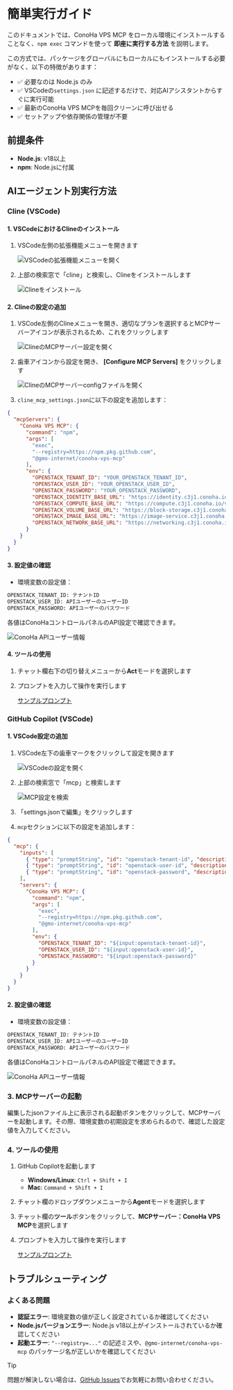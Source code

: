 # 簡単実行ガイド

このドキュメントでは、ConoHa VPS MCP をローカル環境にインストールすることなく、`npm exec` コマンドを使って **即座に実行する方法** を説明します。

この方式では、パッケージをグローバルにもローカルにもインストールする必要がなく、以下の特徴があります：

- ✅ 必要なのは Node.js のみ
- ✅ VSCodeの`settings.json` に記述するだけで、対応AIアシスタントからすぐに実行可能
- ✅ 最新のConoHa VPS MCPを毎回クリーンに呼び出せる
- ✅ セットアップや依存関係の管理が不要

## 前提条件

- **Node.js**: v18以上
- **npm**: Node.jsに付属

## AIエージェント別実行方法

### Cline (VSCode)

#### 1. VSCodeにおけるClineのインストール

1. VSCode左側の拡張機能メニューを開きます

   ![VSCodeの拡張機能メニューを開く](../assets/vscode_install.png)

2. 上部の検索窓で「cline」と検索し、Clineをインストールします

   ![Clineをインストール](../assets/cline_install.png)

#### 2. Clineの設定の追加

1. VSCode左側のClineメニューを開き、適切なプランを選択するとMCPサーバーアイコンが表示されるため、これをクリックします

   ![ClineのMCPサーバー設定を開く](../assets/cline_setting.png)

2. 歯車アイコンから設定を開き、 **[Configure MCP Servers]** をクリックします

   ![ClineのMCPサーバーconfigファイルを開く](../assets/cline_setting_config.png)

3. `cline_mcp_settings.json`に以下の設定を追加します：

```json
{
  "mcpServers": {
    "ConoHa VPS MCP": {
      "command": "npm",
      "args": [
        "exec",
        "--registry=https://npm.pkg.github.com",
        "@gmo-internet/conoha-vps-mcp"
      ],
      "env": {
        "OPENSTACK_TENANT_ID": "YOUR_OPENSTACK_TENANT_ID",
        "OPENSTACK_USER_ID": "YOUR_OPENSTACK_USER_ID",
        "OPENSTACK_PASSWORD": "YOUR_OPENSTACK_PASSWORD",
        "OPENSTACK_IDENTITY_BASE_URL": "https://identity.c3j1.conoha.io/v3",
        "OPENSTACK_COMPUTE_BASE_URL": "https://compute.c3j1.conoha.io/v2.1",
        "OPENSTACK_VOLUME_BASE_URL": "https://block-storage.c3j1.conoha.io/v3",
        "OPENSTACK_IMAGE_BASE_URL": "https://image-service.c3j1.conoha.io",
        "OPENSTACK_NETWORK_BASE_URL": "https://networking.c3j1.conoha.io"
      }
    }
  }
}
```

#### 3. 設定値の確認

- 環境変数の設定値：

```txt
OPENSTACK_TENANT_ID: テナントID
OPENSTACK_USER_ID: APIユーザーのユーザーID
OPENSTACK_PASSWORD: APIユーザーのパスワード
```

各値はConoHaコントロールパネルのAPI設定で確認できます。

![ConoHa APIユーザー情報](../assets/conoha_api_info.png)

#### 4. ツールの使用

1. チャット欄右下の切り替えメニューから**Act**モードを選択します

2. プロンプトを入力して操作を実行します

   [サンプルプロンプト](../README.md#サンプルプロンプト)

### GitHub Copilot (VSCode)

#### 1. VSCode設定の追加

1. VSCode左下の歯車マークをクリックして設定を開きます

   ![VSCodeの設定を開く](../assets/vscode_settings.png)

2. 上部の検索窓で「mcp」と検索します

   ![MCP設定を検索](../assets/vscode_settings_mcp.png)

3. 「settings.jsonで編集」をクリックします

4. `mcp`セクションに以下の設定を追加します：

```json
{
  "mcp": {
    "inputs": [
      { "type": "promptString", "id": "openstack-tenant-id", "description": "OpenStack Tenant ID" },
      { "type": "promptString", "id": "openstack-user-id", "description": "OpenStack User ID" },
      { "type": "promptString", "id": "openstack-password", "description": "OpenStack Password", "password": true }
    ],
    "servers": {
      "ConoHa VPS MCP": {
        "command": "npm",
        "args": [
          "exec",
          "--registry=https://npm.pkg.github.com",
          "@gmo-internet/conoha-vps-mcp"
        ],
        "env": {
          "OPENSTACK_TENANT_ID": "${input:openstack-tenant-id}",
          "OPENSTACK_USER_ID": "${input:openstack-user-id}",
          "OPENSTACK_PASSWORD": "${input:openstack-password}"
        }
      }
    }
  }
}
```

#### 2. 設定値の確認

- 環境変数の設定値：

```txt
OPENSTACK_TENANT_ID: テナントID
OPENSTACK_USER_ID: APIユーザーのユーザーID
OPENSTACK_PASSWORD: APIユーザーのパスワード
```

各値はConoHaコントロールパネルのAPI設定で確認できます。

![ConoHa APIユーザー情報](../assets/conoha_api_info.png)

### 3. MCPサーバーの起動

編集したjsonファイル上に表示される起動ボタンをクリックして、MCPサーバーを起動します。その際、環境変数の初期設定を求められるので、確認した設定値を入力してください。

### 4. ツールの使用

1. GitHub Copilotを起動します
   - **Windows/Linux**: `Ctrl + Shift + I`
   - **Mac**: `Command + Shift + I`

2. チャット欄のドロップダウンメニューから**Agent**モードを選択します

3. チャット欄の**ツール**ボタンをクリックして、**MCPサーバー：ConoHa VPS MCP**を選択します

4. プロンプトを入力して操作を実行します

   [サンプルプロンプト](../README.md#サンプルプロンプト)

## トラブルシューティング

### よくある問題

- **認証エラー**: 環境変数の値が正しく設定されているか確認してください
- **Node.jsバージョンエラー**: Node.js v18以上がインストールされているか確認してください
- **起動エラー**: `"--registry=..."` の記述ミスや、`@gmo-internet/conoha-vps-mcp` のパッケージ名が正しいかを確認してください

> [!TIP]
> 問題が解決しない場合は、[GitHub Issues](https://github.com/gmo-internet/conoha_vps_mcp/issues)でお気軽にお問い合わせください。
